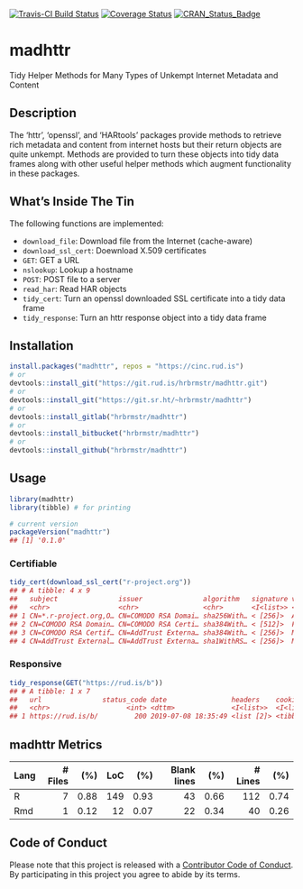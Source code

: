 
[![Travis-CI Build
Status](https://travis-ci.org/hrbrmstr/madhttr.svg?branch=master)](https://travis-ci.org/hrbrmstr/madhttr)
[![Coverage
Status](https://codecov.io/gh/hrbrmstr/madhttr/branch/master/graph/badge.svg)](https://codecov.io/gh/hrbrmstr/madhttr)
[![CRAN\_Status\_Badge](https://www.r-pkg.org/badges/version/madhttr)](https://cran.r-project.org/package=madhttr)

# madhttr

Tidy Helper Methods for Many Types of Unkempt Internet Metadata and
Content

## Description

The ‘httr’, ‘openssl’, and ‘HARtools’ packages provide methods to
retrieve rich metadata and content from internet hosts but their return
objects are quite unkempt. Methods are provided to turn these objects
into tidy data frames along with other useful helper methods which
augment functionality in these packages.

## What’s Inside The Tin

The following functions are implemented:

  - `download_file`: Download file from the Internet (cache-aware)
  - `download_ssl_cert`: Doewnload X.509 certificates
  - `GET`: GET a URL
  - `nslookup`: Lookup a hostname
  - `POST`: POST file to a server
  - `read_har`: Read HAR objects
  - `tidy_cert`: Turn an openssl downloaded SSL certificate into a tidy
    data frame
  - `tidy_response`: Turn an httr response object into a tidy data frame

## Installation

``` r
install.packages("madhttr", repos = "https://cinc.rud.is")
# or
devtools::install_git("https://git.rud.is/hrbrmstr/madhttr.git")
# or
devtools::install_git("https://git.sr.ht/~hrbrmstr/madhttr")
# or
devtools::install_gitlab("hrbrmstr/madhttr")
# or
devtools::install_bitbucket("hrbrmstr/madhttr")
# or
devtools::install_github("hrbrmstr/madhttr")
```

## Usage

``` r
library(madhttr)
library(tibble) # for printing

# current version
packageVersion("madhttr")
## [1] '0.1.0'
```

### Certifiable

``` r
tidy_cert(download_ssl_cert("r-project.org"))
## # A tibble: 4 x 9
##   subject               issuer               algorithm   signature valid_start  valid_end  self_signed alt_names pub_key
##   <chr>                 <chr>                <chr>       <I<list>> <chr>        <chr>      <lgl>       <I<list>> <I<lis>
## 1 CN=*.r-project.org,O… CN=COMODO RSA Domai… sha256With… < [256]>  Aug 16 00:0… Aug 15 23… FALSE       <chr [2]> <pubke…
## 2 CN=COMODO RSA Domain… CN=COMODO RSA Certi… sha384With… < [512]>  Feb 12 00:0… Feb 11 23… FALSE       <NULL>    <pubke…
## 3 CN=COMODO RSA Certif… CN=AddTrust Externa… sha384With… < [256]>  May 30 10:4… May 30 10… FALSE       <NULL>    <pubke…
## 4 CN=AddTrust External… CN=AddTrust Externa… sha1WithRS… < [256]>  May 30 10:4… May 30 10… TRUE        <NULL>    <pubke…
```

### Responsive

``` r
tidy_response(GET("https://rud.is/b"))
## # A tibble: 1 x 7
##   url               status_code date                headers    cookies          content     times           
##   <chr>                   <int> <dttm>              <I<list>>  <I<list>>        <I<list>>   <I<list>>       
## 1 https://rud.is/b/         200 2019-07-08 18:35:49 <list [2]> <tibble [1 × 7]> < [60,585]> <tibble [6 × 2]>
```

## madhttr Metrics

| Lang | \# Files |  (%) | LoC |  (%) | Blank lines |  (%) | \# Lines |  (%) |
| :--- | -------: | ---: | --: | ---: | ----------: | ---: | -------: | ---: |
| R    |        7 | 0.88 | 149 | 0.93 |          43 | 0.66 |      112 | 0.74 |
| Rmd  |        1 | 0.12 |  12 | 0.07 |          22 | 0.34 |       40 | 0.26 |

## Code of Conduct

Please note that this project is released with a [Contributor Code of
Conduct](CONDUCT.md). By participating in this project you agree to
abide by its terms.

